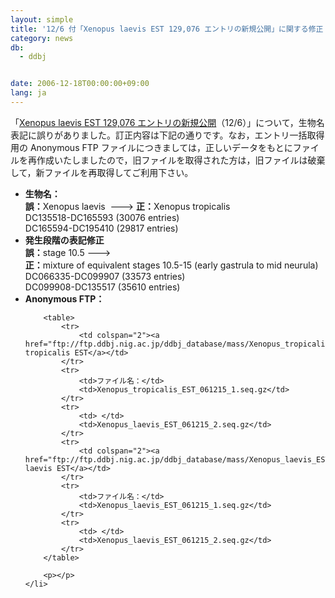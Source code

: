```yaml
---
layout: simple
title: '12/6 付「Xenopus laevis EST 129,076 エントリの新規公開」に関する修正　'
category: news
db:
  - ddbj


date: 2006-12-18T00:00:00+09:00
lang: ja
---
```


<html>「<a href="#061206">Xenopus laevis EST 129,076 エントリの新規公開</a>（12/6）」について，生物名表記に誤りがありました。訂正内容は下記の通りです。なお，エントリ一括取得用の Anonymous FTP ファイルにつきましては，正しいデータをもとにファイルを再作成いたしましたので，旧ファイルを取得された方は，旧ファイルは破棄して，新ファイルを再取得してご利用下さい。

<p></p>

<ul>
    <li><b>生物名：</b><br><b>誤：</b>Xenopus laevis  ---&gt; <b>正：</b>Xenopus tropicalis<br>DC135518-DC165593 (30076 entries)<br>DC165594-DC195410 (29817 entries)<br></li>
    <li><b>発生段階の表記修正</b><br><b>誤：</b>stage 10.5 ---&gt;<br><b>正：</b>mixture of equivalent stages 10.5-15 (early gastrula to mid neurula)<br>DC066335-DC099907 (33573 entries)<br>DC099908-DC135517 (35610 entries)<br></li>
    <li><b>Anonymous FTP：</b>

        <table>
            <tr>
                <td colspan="2"><a href="ftp://ftp.ddbj.nig.ac.jp/ddbj_database/mass/Xenopus_tropicalis_EST/">Xenopus tropicalis EST</a></td>
            </tr>
            <tr>
                <td>ファイル名：</td>
                <td>Xenopus_tropicalis_EST_061215_1.seq.gz</td>
            </tr>
            <tr>
                <td> </td>
                <td>Xenopus_laevis_EST_061215_2.seq.gz</td>
            </tr>
            <tr>
                <td colspan="2"><a href="ftp://ftp.ddbj.nig.ac.jp/ddbj_database/mass/Xenopus_laevis_EST/">Xenopus laevis EST</a></td>
            </tr>
            <tr>
                <td>ファイル名：</td>
                <td>Xenopus_laevis_EST_061215_1.seq.gz</td>
            </tr>
            <tr>
                <td> </td>
                <td>Xenopus_laevis_EST_061215_2.seq.gz</td>
            </tr>
        </table>

        <p></p>
    </li>
</ul>
</html>
